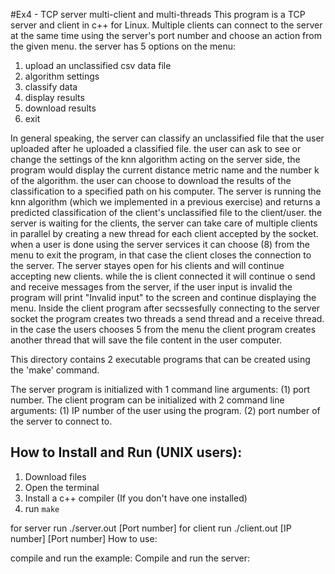 #Ex4 - TCP server multi-client and multi-threads
This program is a TCP server and client in c++ for Linux.
Multiple clients can connect to the server at the same time using the server's port number and choose an action from the given menu.
the server has 5 options on the menu:
1. upload an unclassified csv data file
2. algorithm settings
3. classify data
4. display results
5. download results
8. exit

In general speaking, the server can classify an unclassified file that the user uploaded after he uploaded a classified file.
the user can ask to see or change the settings of the knn algorithm acting on the server side, the program would display the current distance metric name and the number k of the algorithm.
the user can choose to download the results of the classification to a specified path on his computer.
The server is running the knn algorithm (which we implemented in a previous exercise) and returns a predicted classification of the client's unclassified file to the client/user.
the server is waiting for the clients, the server can take care of multiple clients in parallel by creating a new thread for each client accepted by the socket. when a user is done using the server services it can choose (8) from the menu to exit the program, in that case the client closes the connection to the server. The server stayes open for his clients and will continue accepting new clients. while the is client connected it will continue o send and receive messages from the server, if the user input is invalid the program will print "Invalid input" to the screen and continue displaying the menu.
Inside the client program after secssesfully connecting to the server socket the program creates two threads a send thread and a receive thread.
in the case the users chooses 5 from the menu the client program creates another thread that will save the file content in the user computer.

This directory contains 2 executable programs that can be created using the 'make' command.

The server program is initialized with 1 command line arguments:
(1) port number.
The client program can be initialized with 2 command line arguments:
(1) IP number of the user using the program.
(2) port number of the server to connect to.


## **How to Install and Run (UNIX users):**
1. Download files
2. Open the terminal
3. Install a c++ compiler (If you don't have one installed)
4. run `make`  

for server run ./server.out [Port number]
for client run ./client.out [IP number] [Port number]
How to use:


compile and run the example:
Compile and run the server:
